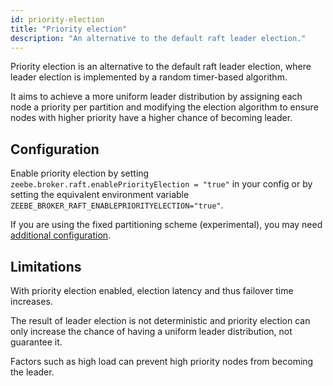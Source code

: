 ```yaml
---
id: priority-election
title: "Priority election"
description: "An alternative to the default raft leader election."
---
```

Priority election is an alternative to the default raft leader election, where leader election is implemented by 
a random timer-based algorithm.

It aims to achieve a more uniform leader distribution by assigning each node a priority per partition and modifying 
the election algorithm to ensure nodes with higher priority have a higher chance of becoming leader.

## Configuration

Enable priority election by setting `zeebe.broker.raft.enablePriorityElection = "true"` in your config or
by setting the equivalent environment variable `ZEEBE_BROKER_RAFT_ENABLEPRIORITYELECTION="true"`.

If you are using the fixed partitioning scheme (experimental), you may need [additional configuration](fixed-partitioning.md#priority-election).

## Limitations

With priority election enabled, election latency and thus failover time increases.

The result of leader election is not deterministic and priority election can only increase the chance of having a
uniform leader distribution, not guarantee it.

Factors such as high load can prevent high priority nodes from becoming the leader.